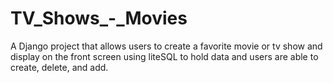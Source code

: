 # TV_Shows_-_Movies
A Django project that allows users to create a favorite movie or tv show and display on the front screen using liteSQL to hold data and users are able to create, delete, and add. 
